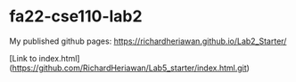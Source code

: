 # fa22-cse110-lab2
My published github pages: https://richardheriawan.github.io/Lab2_Starter/

[Link to index.html] (https://github.com/RichardHeriawan/Lab5_starter/index.html.git)
